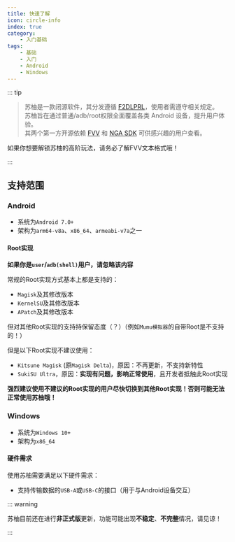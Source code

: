 ```yaml
---
title: 快速了解
icon: circle-info
index: true
category:
    - 入门基础
tags:
    - 基础
    - 入门
    - Android
    - Windows
---
```


::: tip

 > 苏柚是一款闭源软件，其分发遵循 [F2DLPRL](https://gitcode.com/OutOfMemories-WorkGroup/F2DLPRL)，使用者需遵守相关规定。  
 > 苏柚旨在通过普通/adb/root权限全面覆盖各类 Android 设备，提升用户体验。  
 > 其两个第一方开源依赖 [FVV](https://gitcode.com/OutOfMemories-WorkGroup/FVV) 和 [NGA SDK](https://gitcode.com/OutOfMemories-WorkGroup/NGA-SDK) 可供感兴趣的用户查看。

如果你想要解锁苏柚的高阶玩法，请务必了解FVV文本格式哦！

:::

## 支持范围

### Android

- 系统为`Android 7.0+`
- 架构为`arm64-v8a`、`x86_64`、`armeabi-v7a`之一

#### Root实现

**如果你是`user`/`adb(shell)`用户，请忽略该内容**

常规的Root实现方式基本上都是支持的：

- `Magisk`及其修改版本
- `KernelSU`及其修改版本
- `APatch`及其修改版本

但对其他Root实现的支持持保留态度（？）（例如`Mumu模拟器`的自带Root是不支持的！）

但是以下Root实现不建议使用：

- `Kitsune Magisk` (原`Magisk Delta`)，原因：不再更新，不支持新特性
- `SukiSU Ultra`，原因：**实现有问题，影响正常使用**，且开发者抵触此Root实现

**强烈建议使用不建议的Root实现的用户尽快切换到其他Root实现！否则可能无法正常使用苏柚哦！**

### Windows

- 系统为`Windows 10+`
- 架构为`x86_64`

#### 硬件需求

使用苏柚需要满足以下硬件需求：

- 支持传输数据的`USB-A`或`USB-C`的接口（用于与Android设备交互）

::: warning

苏柚目前还在进行**非正式版**更新，功能可能出现**不稳定**、**不完整**情况，请见谅！

:::
